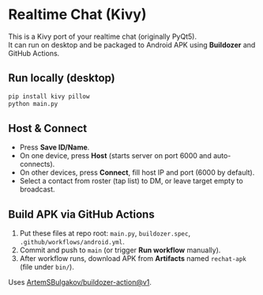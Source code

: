 
# Realtime Chat (Kivy)

This is a Kivy port of your realtime chat (originally PyQt5).  
It can run on desktop and be packaged to Android APK using **Buildozer** and GitHub Actions.

## Run locally (desktop)
```bash
pip install kivy pillow
python main.py
```

## Host & Connect
- Press **Save ID/Name**.
- On one device, press **Host** (starts server on port 6000 and auto-connects).
- On other devices, press **Connect**, fill host IP and port (6000 by default).
- Select a contact from roster (tap list) to DM, or leave target empty to broadcast.

## Build APK via GitHub Actions
1. Put these files at repo root: `main.py`, `buildozer.spec`, `.github/workflows/android.yml`.
2. Commit and push to `main` (or trigger **Run workflow** manually).
3. After workflow runs, download APK from **Artifacts** named `rechat-apk` (file under `bin/`).

Uses [ArtemSBulgakov/buildozer-action@v1](https://github.com/ArtemSBulgakov/buildozer-action).
